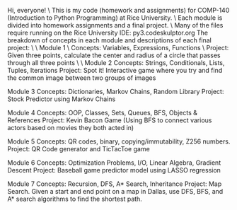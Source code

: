 Hi, everyone! \\
This is my code (homework and assignments) for COMP-140 (Introduction to Python Programming) at Rice University. \\
Each module is divided into homework assignments and a final project. \\
Many of the files require running on the Rice University IDE: py3.codeskulptor.org
The breakdown of concepts in each module and descriptions of each final project:  \\
\\
Module 1 \\
  Concepts: Variables, Expressions, Functions \\
  Project: Given three points, calculate the center and radius of a circle that passes through all three points \\
\\
Module 2
  Concepts: Strings, Conditionals, Lists, Tuples, Iterations
  Project: Spot it! Interactive game where you try and find the common image between two groups of images 

Module 3
  Concepts: Dictionaries, Markov Chains, Random Library
  Project: Stock Predictor using Markov Chains

Module 4
  Concepts: OOP, Classes, Sets, Queues, BFS, Objects & References
  Project: Kevin Bacon Game (Using BFS to connect various actors based on movies they both acted in)
  
Module 5
  Concepts: QR codes, binary, copying/immutability, Z256 numbers.
  Project: QR Code generator and TicTacToe game
  
Module 6
  Concepts: Optimization Problems, I/O, Linear Algebra, Gradient Descent
  Project: Baseball game predictor model using LASSO regression
  
Module 7
  Concepts: Recursion, DFS, A* Search, Inheritance
  Project: Map Search. Given a start and end point on a map in Dallas, use DFS, BFS, and A* search algorithms to find the shortest path. 
